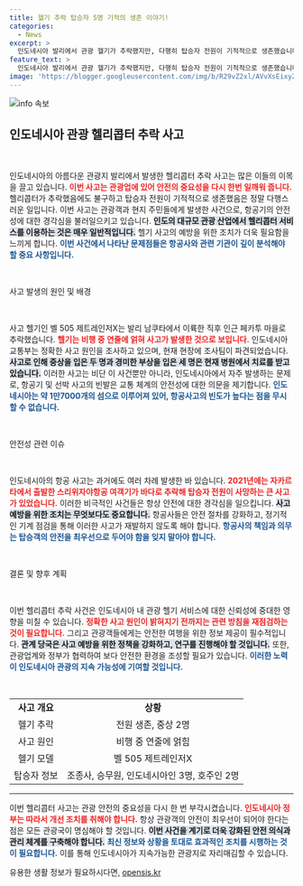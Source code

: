 ```yaml
---
title: 헬기 추락 탑승자 5명 기적의 생존 이야기!
categories:
  - News
excerpt: >
  인도네시아 발리에서 관광 헬기가 추락했지만, 다행히 탑승자 전원이 기적적으로 생존했습니다. 사고 원인은 연줄에 얽힘으로 추정되며, 당국이 조사에 착수했습니다. 클릭하여 생존의 기적을 확인하세요!
feature_text: >
  인도네시아 발리에서 관광 헬기가 추락했지만, 다행히 탑승자 전원이 기적적으로 생존했습니다. 사고 원인은 연줄에 얽힘으로 추정되며, 당국이 조사에 착수했습니다. 클릭하여 생존의 기적을 확인하세요!
image: 'https://blogger.googleusercontent.com/img/b/R29vZ2xl/AVvXsEixyZcFfHzMRdzZMjFBmAUKJYCLCGyLL1o632UiGVXcaFdKo_bkvkuCioo0uUKlGfBVcT3P84aROyZIXSBEx3Aw5nCQ3pTgDom1WDC4m8eifvWiAmWEEVb4x6G_l8C0QH225ldMjyaFvpxGEBGNO37VmDTDMHGhJPq73UglMfDca1-0aw/s1600/blogspot.png'
---
```


<p><img src="https://blogger.googleusercontent.com/img/b/R29vZ2xl/AVvXsEixyZcFfHzMRdzZMjFBmAUKJYCLCGyLL1o632UiGVXcaFdKo_bkvkuCioo0uUKlGfBVcT3P84aROyZIXSBEx3Aw5nCQ3pTgDom1WDC4m8eifvWiAmWEEVb4x6G_l8C0QH225ldMjyaFvpxGEBGNO37VmDTDMHGhJPq73UglMfDca1-0aw/s1600/blogspot.png" alt="info 속보" /></p>

<h2 data-ke-size="size26">인도네시아 관광 헬리콥터 추락 사고</h2>

<p data-ke-size="size16">&nbsp;</p>

<p>인도네시아의 아름다운 관광지 발리에서 발생한 헬리콥터 추락 사고는 많은 이들의 이목을 끌고 있습니다. <b><span style="color: #ee2323;">이번 사고는 관광업에 있어 안전의 중요성을 다시 한번 일깨워 줍니다.</span></b> 헬리콥터가 추락했음에도 불구하고 탑승자 전원이 기적적으로 생존했음은 정말 다행스러운 일입니다. 이번 사고는 관광객과 현지 주민들에게 발생한 사건으로, 항공기의 안전성에 대한 경각심을 불러일으키고 있습니다. <b><span style="background-color: #21538527;">인도의 대규모 관광 산업에서 헬리콥터 서비스를 이용하는 것은 매우 일반적입니다.</span></b> 헬기 사고의 예방을 위한 조치가 더욱 필요함을 느끼게 합니다. <b><span style="color: #1a5490;">이번 사건에서 나타난 문제점들은 항공사와 관련 기관이 깊이 분석해야 할 중요 사항입니다.</span></b></p>

<p data-ke-size="size16">&nbsp;</p>

<p>사고 발생의 원인 및 배경</p>

<p data-ke-size="size16">&nbsp;</p>

<p>사고 헬기인 벨 505 제트레인저X는 발리 남쿠타에서 이륙한 직후 인근 페카투 마을로 추락했습니다. <b><span style="color: #ee2323;">헬기는 비행 중 연줄에 얽혀 사고가 발생한 것으로 보입니다.</span></b> 인도네시아 교통부는 정확한 사고 원인을 조사하고 있으며, 현재 현장에 조사팀이 파견되었습니다. <b><span style="background-color: #21538527;">사고로 인해 중상을 입은 두 명과 경미한 부상을 입은 세 명은 현재 병원에서 치료를 받고 있습니다.</span></b> 이러한 사고는 비단 이 사건뿐만 아니라, 인도네시아에서 자주 발생하는 문제로, 항공기 및 선박 사고의 빈발은 교통 체계의 안전성에 대한 의문을 제기합니다. <b><span style="color: #1a5490;">인도네시아는 약 1만7000개의 섬으로 이루어져 있어, 항공사고의 빈도가 높다는 점을 무시할 수 없습니다.</span></b></p>

<p data-ke-size="size16">&nbsp;</p>

<p>안전성 관련 이슈</p>

<p data-ke-size="size16">&nbsp;</p>

<p>인도네시아의 항공 사고는 과거에도 여러 차례 발생한 바 있습니다. <b><span style="color: #ee2323;">2021년에는 자카르타에서 출발한 스리위자야항공 여객기가 바다로 추락해 탑승자 전원이 사망하는 큰 사고가 있었습니다.</span></b> 이러한 비극적인 사건들은 항상 안전에 대한 경각심을 일으킵니다. <b><span style="background-color: #21538527;">사고 예방을 위한 조치는 무엇보다도 중요합니다.</span></b> 항공사들은 안전 절차를 강화하고, 정기적인 기계 점검을 통해 이러한 사고가 재발하지 않도록 해야 합니다. <b><span style="color: #1a5490;">항공사의 책임과 의무는 탑승객의 안전을 최우선으로 두어야 함을 잊지 말아야 합니다.</span></b></p>

<p data-ke-size="size16">&nbsp;</p>

<p>결론 및 향후 계획</p>

<p data-ke-size="size16">&nbsp;</p>

<p>이번 헬리콥터 추락 사건은 인도네시아 내 관광 헬기 서비스에 대한 신뢰성에 중대한 영향을 미칠 수 있습니다. <b><span style="color: #ee2323;">정확한 사고 원인이 밝혀지기 전까지는 관련 방침을 재점검하는 것이 필요합니다.</span></b> 그리고 관광객들에게는 안전한 여행을 위한 정보 제공이 필수적입니다. <b><span style="background-color: #21538527;">관계 당국은 사고 예방을 위한 정책을 강화하고, 연구를 진행해야 할 것입니다.</span></b> 또한, 관광업계와 정부가 협력하여 보다 안전한 환경을 조성할 필요가 있습니다. <b><span style="color: #1a5490;">이러한 노력이 인도네시아 관광의 지속 가능성에 기여할 것입니다.</span></b></p>

<p data-ke-size="size16">&nbsp;</p>

<table style="border-collapse: collapse; width: 100%;">
<tr>
<td style="text-align: center; height: 17px;"><b>사고 개요</b></td>
<td style="text-align: center; height: 17px;"><b>상황</b></td>
</tr>
<tr>
<td style="text-align: center; height: 17px;">헬기 추락</td>
<td style="text-align: center; height: 17px;">전원 생존, 중상 2명</td>
</tr>
<tr>
<td style="text-align: center; height: 17px;">사고 원인</td>
<td style="text-align: center; height: 17px;">비행 중 연줄에 얽힘</td>
</tr>
<tr>
<td style="text-align: center; height: 17px;">헬기 모델</td>
<td style="text-align: center; height: 17px;">벨 505 제트레인저X</td>
</tr>
<tr>
<td style="text-align: center; height: 17px;">탑승자 정보</td>
<td style="text-align: center; height: 17px;">조종사, 승무원, 인도네시아인 3명, 호주인 2명</td>
</tr>
</table>

<hr />

<p>이번 헬리콥터 사고는 관광 안전의 중요성을 다시 한 번 부각시켰습니다. <b><span style="color: #ee2323;">인도네시아 정부는 따라서 개선 조치를 취해야 합니다.</span></b> 항상 관광객의 안전이 최우선이 되어야 한다는 점은 모든 관광국이 명심해야 할 것입니다. <b><span style="background-color: #21538527;">이번 사건을 계기로 더욱 강화된 안전 의식과 관리 체계를 구축해야 합니다.</span></b> <b><span style="color: #1a5490;">최신 정보와 상황을 토대로 효과적인 조치를 시행하는 것이 필요합니다.</span></b> 이를 통해 인도네시아가 지속가능한 관광지로 자리매김할 수 있습니다.</p>
유용한 생활 정보가 필요하시다면, <a href="https://opensis.kr" rel="dofollow">opensis.kr</a>


